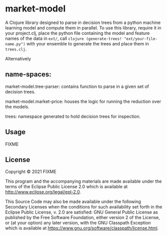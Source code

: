 # market-model

A Clojure library designed to parse in decision trees from a python machine
learning model and compute them in parallel. To use this library, require it in your project.clj, place the python file containing the model and feature names of the data
in ```ext/```,  call ```clojure (generate-trees! "ext/your-file-name.py")``` with your ensemble to generate the trees and place them in ```trees.clj```.

Alternatively

## name-spaces:
market-model.tree-parser: contains function to parse in a given set of decision trees.

market-model.market-price: houses the logic for running the reduction over the models.

trees: namespace generated to hold decision trees for inspection.

## Usage

FIXME

## License

Copyright © 2021 FIXME

This program and the accompanying materials are made available under the
terms of the Eclipse Public License 2.0 which is available at
http://www.eclipse.org/legal/epl-2.0.

This Source Code may also be made available under the following Secondary
Licenses when the conditions for such availability set forth in the Eclipse
Public License, v. 2.0 are satisfied: GNU General Public License as published by
the Free Software Foundation, either version 2 of the License, or (at your
option) any later version, with the GNU Classpath Exception which is available
at https://www.gnu.org/software/classpath/license.html.
